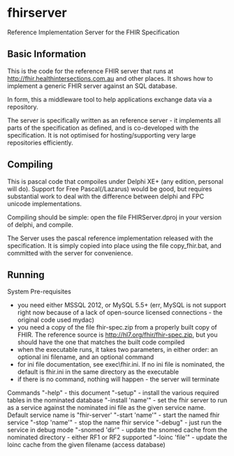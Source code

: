 fhirserver
==========

Reference Implementation Server for the FHIR Specification

Basic Information
-----------------
This is the code for the reference FHIR server that runs at http://fhir.healthintersections.com.au and other places. 
It shows how to implement a generic FHIR server against an SQL database.

In form, this a middleware tool to help applications exchange data via a repository. 

The server is specifically written as an reference server - it implements all parts of the specification 
as defined, and is co-developed with the specification. It is not optimised for hosting/supporting very
large repositories efficiently. 


Compiling 
---------

This is pascal code that compoiles under Delphi XE+ (any edition, personal will do). 
Support for Free Pascal(/Lazarus) would be good, but requires substantial work to deal with the 
difference between delphi and FPC unicode implementations.

Compiling should be simple: open the file FHIRServer.dproj in your version of delphi, and 
compile. 

The Server uses the pascal reference implementation released with the specification. 
It is simply copied into place using the file copy_fhir.bat, and committed with the
server for convenience. 


Running
-------

System Pre-requisites
* you need either MSSQL 2012, or MySQL 5.5+  (err, MySQL is not support right now because of a lack of open-source licensed connections - the original code used mydac)
* you need a copy of the file fhir-spec.zip from a properly built copy of FHIR. The reference source is http://hl7.org/fhir/fhir-spec.zip, but you should have the one that matches the built code compiled 
* when the executable runs, it takes two parameters, in either order: an optional ini filename, and an optional command
* for ini file documentation, see exec\fhir.ini. If no ini file is nominated, the default is fhir.ini in the same directory as the executable
* if there is no command, nothing will happen - the server will terminate

Commands
"-help" - this document
"-setup" - install the various required tables in the nominated database
"-install 'name'" - set the fhir server to run as a service against the nominated ini file as the given service name. Default service name is "fhir-server'
"-start 'name'" - start the named fhir service 
"-stop 'name'" - stop the name fhir service
"-debug" - just run the service in debug mode
"-snomed 'dir'" - update the snomed cache from the nominated directory - either RF1 or RF2 supported
"-loinc 'file'" - update the loinc cache from the given filename (access database)


